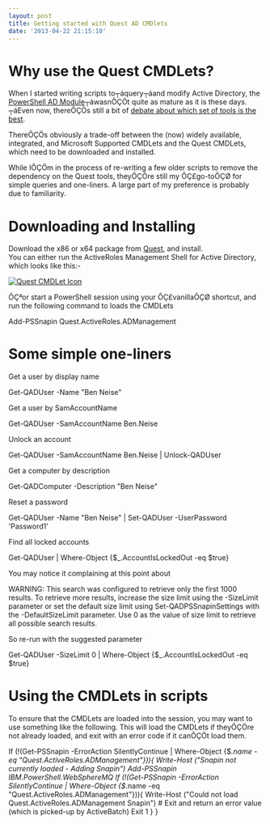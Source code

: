 ```yaml
---
layout: post
title: Getting started with Quest AD CMDlets
date: '2013-04-22 21:15:10'
---
```




# Why use the Quest CMDLets?

When I started writing scripts to┬áquery┬áand modify Active Directory, the [PowerShell AD Module](http://social.technet.microsoft.com/wiki/contents/articles/12031.active-directory-powershell-ad-module-properties.aspx)┬áwasnÔÇÖt quite as mature as it is these days. ┬áEven now, thereÔÇÖs still a bit of [debate about which set of tools is the best](http://windowsitpro.com/blog/and-preferred-set-ad-cmdlets).

ThereÔÇÖs obviously a trade-off between the (now) widely available, integrated, and Microsoft Supported CMDLets and the Quest CMDLets, which need to be downloaded and installed.

While IÔÇÖm in the process of re-writing a few older scripts to remove the dependency on the Quest tools, theyÔÇÖre still my ÔÇ£go-toÔÇØ for simple queries and one-liners. A large part of my preference is probably due to familiarity.


# Downloading and Installing

Download the x86 or x64 package from [Quest](http://www.quest.com/powershell/activeroles-server.aspx), and install.  
 You can either run the ActiveRoles Management Shell for Active Directory, which looks like this:-

[![Quest CMDLet Icon](http://ben.neise.co.uk/wp-content/uploads/2013/04/QuestCMDLetIcon.jpeg)](http://ben.neise.co.uk/wp-content/uploads/2013/04/QuestCMDLetIcon.jpeg)

ÔÇªor start a PowerShell session using your ÔÇ£vanillaÔÇØ shortcut, and run the following command to loads the CMDLets

Add-PSSnapin Quest.ActiveRoles.ADManagement


# Some simple one-liners

Get a user by display name

Get-QADUser -Name "Ben Neise"

Get a user by SamAccountName

Get-QADUser -SamAccountName Ben.Neise

Unlock an account

Get-QADUser -SamAccountName Ben.Neise | Unlock-QADUser

Get a computer by description

Get-QADComputer -Description "Ben Neise"

Reset a password

Get-QADUser -Name "Ben Neise" | Set-QADUser -UserPassword 'Password1'

Find all locked accounts

Get-QADUser | Where-Object {$_.AccountIsLockedOut -eq $true}

You may notice it complaining at this point about

WARNING: This search was configured to retrieve only the first 1000 results. To retrieve more results, increase the size limit using the -SizeLimit parameter or set the default size limit using Set-QADPSSnapinSettings with the -DefaultSizeLimit parameter. Use 0 as the value of size limit to retrieve all possible search results.

So re-run with the suggested parameter

Get-QADUser -SizeLimit 0 | Where-Object {$_.AccountIsLockedOut -eq $true}


# Using the CMDLets in scripts

To ensure that the CMDLets are loaded into the session, you may want to use something like the following. This will load the CMDLets if theyÔÇÖre not already loaded, and exit with an error code if it canÔÇÖt load them.

If (!(Get-PSSnapin -ErrorAction SilentlyContinue | Where-Object {$_.name -eq "Quest.ActiveRoles.ADManagement"})){ Write-Host ("Snapin not currently loaded - Adding Snapin") Add-PSSnapin IBM.PowerShell.WebSphereMQ If (!(Get-PSSnapin -ErrorAction SilentlyContinue | Where-Object {$_.name -eq "Quest.ActiveRoles.ADManagement"})){ Write-Host ("Could not load Quest.ActiveRoles.ADManagement Snapin") # Exit and return an error value (which is picked-up by ActiveBatch) Exit 1 } }


